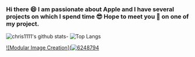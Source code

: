 ### Hi there 😄 I am passionate about Apple and I have several projects on which I spend time 😎 Hope to meet you 🤝 on one of my project.
![chris1111's github stats](https://github-readme-stats.vercel.app/api?username=chris1111&show_icons=true)- ![Top Langs](https://github-readme-stats.vercel.app/api/top-langs/?username=chris1111&show_icons=true)


[![Modular Image Creation](![6248794](https://user-images.githubusercontent.com/6248794/90334396-670c3680-df9b-11ea-874d-c313eaee2d97.png)](https://github.com/chris1111?tab=repositories)
















